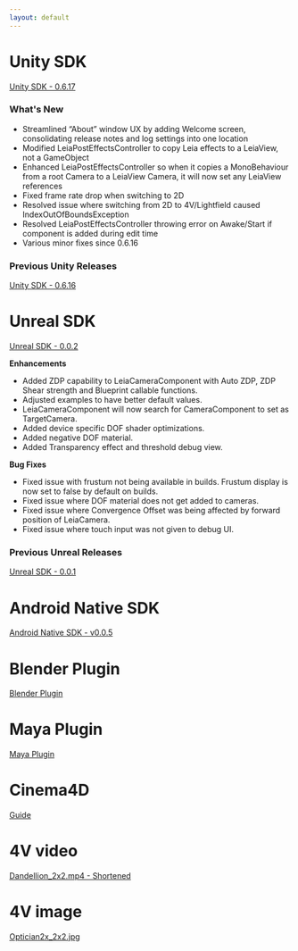 ```yaml
---
layout: default
---
```




# Unity SDK
<!--- unity_sdk_link_begin --->
[Unity SDK - 0.6.17](https://github.com/LeiaInc/leiainc.github.io/raw/master/Unity/LeiaUnitySDK_Public_v0.6.17.zip)
<br>
<!--- unity_sdk_link_end --->
### What's New
<!--- unity_sdk_text_description_begin --->
- Streamlined “About” window UX by adding Welcome screen, consolidating release notes and log settings into one location
- Modified LeiaPostEffectsController to copy Leia effects to a LeiaView, not a GameObject
- Enhanced LeiaPostEffectsController so when it copies a MonoBehaviour from a root Camera to a LeiaView Camera, it will now set any LeiaView references
- Fixed frame rate drop when switching to 2D
- Resolved issue where switching from 2D to 4V/Lightfield caused IndexOutOfBoundsException
- Resolved LeiaPostEffectsController throwing error on Awake/Start if component is added during edit time
- Various minor fixes since 0.6.16
<!--- unity_sdk_text_description_end --->

### Previous Unity Releases
[Unity SDK - 0.6.16](https://github.com/LeiaInc/leiainc.github.io/raw/master/Unity/LeiaUnitySDK_Public_v0.6.16.zip)

# Unreal SDK
<!--- unreal_sdk_link_begin --->
[Unreal SDK - 0.0.2](https://github.com/LeiaInc/leiainc.github.io/raw/master/Unreal/LeiaLoft_Unreal_SDK_LeiaCamera_002_.4e4a563.zip)
<!--- unreal_sdk_link_end --->

<!--- unreal_sdk_text_description_begin --->
**Enhancements**
- Added ZDP capability to LeiaCameraComponent with Auto ZDP, ZDP Shear strength and Blueprint callable functions.
- Adjusted examples to have better default values.
- LeiaCameraComponent will now search for CameraComponent to set as TargetCamera.
- Added device specific DOF shader optimizations. 
- Added negative DOF material.
- Added Transparency effect and threshold debug view.

**Bug Fixes**
- Fixed issue with frustum not being available in builds. Frustum display is now set to false by default on builds.
- Fixed issue where DOF material does not get added to cameras.
- Fixed issue where Convergence Offset was being affected by forward position of LeiaCamera.
- Fixed issue where touch input was not given to debug UI.
<!--- unreal_sdk_text_description_end --->

### Previous Unreal Releases
[Unreal SDK - 0.0.1](https://github.com/LeiaInc/leiainc.github.io/raw/master/Unreal/LeiaLoft_Unreal_SDK_LeiaCamera_001_bf5adb8.zip)

# Android Native SDK 
<!--- android_sdk_link_begin --->
[Android Native SDK - v0.0.5](https://github.com/LeiaInc/leiainc.github.io/raw/master/Android/LeiaLoft_NativeAndroid_SDK_2018-07-19.zip)
<!--- android_sdk_link_end --->
# Blender Plugin
<!--- blender_link_begin --->
[Blender Plugin](https://github.com/LeiaInc/leiainc.github.io/raw/master/Blender/Leia+Blender+SDK.zip)
<!--- blender_link_end --->
# Maya Plugin
<!--- maya_link_begin --->
[Maya Plugin](https://github.com/LeiaInc/leiainc.github.io/raw/master/Maya/LeiaMayaPlugin_v013.zip)
<!--- maya_link_end --->
# Cinema4D
<!--- c4d_link_begin --->
[Guide](https://github.com/LeiaInc/leiainc.github.io/raw/master/C4D/2%20Step%20Rendering%20with%20cinema%204d.pdf)
<!--- c4d_link_end --->
# 4V video
[Dandellion_2x2.mp4 - Shortened](https://github.com/LeiaInc/leiainc.github.io/raw/master/DandellionsSnip_2x2.mp4)

# 4V image
[Optician2x_2x2.jpg](https://github.com/LeiaInc/leiainc.github.io/raw/master/Optician2x_2x2.jpg)
